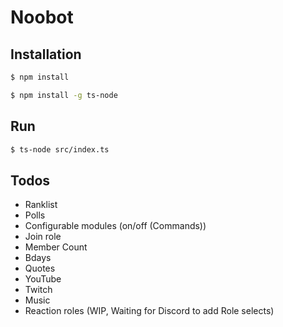 # Noobot

## Installation

```bash
$ npm install
```

```bash
$ npm install -g ts-node
```

## Run

```bash
$ ts-node src/index.ts
```

## Todos

-   Ranklist
-   Polls
-   Configurable modules (on/off (Commands))
-   Join role
-   Member Count
-   Bdays
-   Quotes
-   YouTube
-   Twitch
-   Music
-   Reaction roles (WIP, Waiting for Discord to add Role selects)
